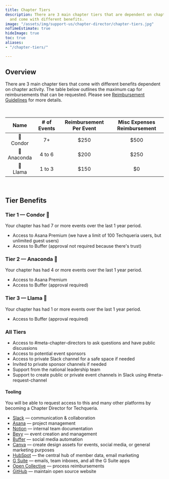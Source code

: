 ```yaml
---
title: Chapter Tiers
description: There are 3 main chapter tiers that are dependent on chapter activity
  and come with different benefits.
image: "/assets/img/support-us/chapter-director/chapter-tiers.jpg"
noTimeEstimate: true
hideImage: true
toc: true
aliases:
- "/chapter-tiers/"

---
```

## Overview

There are 3 main chapter tiers that come with different benefits dependent on chapter activity. The table below outlines the maximum cap for reimbursements that can be requested. Please see [Reimbursement Guidelines](/support-us/chapter-director/reimbursement-policy/) for more details.

<br>

| Name | # of Events | Reimbursement Per Event | Misc Expenses Reimbursement |
| :---: | :---: | :---: | :---: |
| 🦅<br>Condor | 7+ | $250 | $500 |
| 🐍<br>Anaconda | 4 to 6 | $200 | $250 |
| 🦙<br>Llama | 1 to 3 | $150 | $0 |

<br>

## Tier Benefits

### Tier 1 — Condor 🦅

Your chapter has had 7 or more events over the last 1 year period.

* Access to Asana Premium (we have a limit of 100 Techqueria users, but unlimited guest users)
* Access to Buffer (approval not required because there's trust)

### Tier 2 — Anaconda 🐍

Your chapter has had 4 or more events over the last 1 year period.

* Access to Asana Premium
* Access to Buffer (approval required)

### Tier 3 — Llama 🦙

Your chapter has had 1 or more events over the last 1 year period.

* Access to Buffer (approval required)

### All Tiers

* Access to #meta-chapter-directors to ask questions and have public discussions
* Access to potential event sponsors
* Access to private Slack channel for a safe space if needed
* Invited to private sponsor channels if needed
* Support from the national leadership team
* Support to create public or private event channels in Slack using #meta-request-channel

#### Tooling

You will be able to request access to this and many other platforms by becoming a Chapter Director for Techqueria.

* [Slack](https://slack.com?source=techqueria) — communication & collaboration
* [Asana](https://asana.com?source=techqueria) — project management
* [Notion](https://notion.so?source=techqueria) — internal team documentation
* [Bevy](https://bevylabs.com?source=techqueria) — event creation and management
* [Buffer](https://buffer.com?source=techqueria) — social media automation
* [Canva](https://canva.com?source=techqueria) — create design assets for events, social media, or general marketing purposes
* [HubSpot](https://www.hubspot.com/?source=techqueria) — the central hub of member data, email marketing
* [G Suite](https://gsuite.google.com/?source=techqueria) — emails, team inboxes, and all the G Suite apps
* [Open Collective](https://opencollective.com?source=techqueria) — process reimbursements
* [GitHub](https://github.com?source=techqueria) — maintain open source website